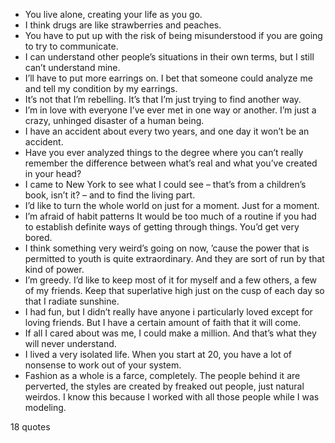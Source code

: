  - You live alone, creating your life as you go.
 - I think drugs are like strawberries and peaches.
 - You have to put up with the risk of being misunderstood if you are going to try to communicate.
 - I can understand other people’s situations in their own terms, but I still can’t understand mine.
 - I’ll have to put more earrings on. I bet that someone could analyze me and tell my condition by my earrings.
 - It’s not that I’m rebelling. It’s that I’m just trying to find another way.
 - I’m in love with everyone I’ve ever met in one way or another. I’m just a crazy, unhinged disaster of a human being.
 - I have an accident about every two years, and one day it won’t be an accident.
 - Have you ever analyzed things to the degree where you can’t really remember the difference between what’s real and what you’ve created in your head?
 - I came to New York to see what I could see – that’s from a children’s book, isn’t it? – and to find the living part.
 - I’d like to turn the whole world on just for a moment. Just for a moment.
 - I’m afraid of habit patterns It would be too much of a routine if you had to establish definite ways of getting through things. You’d get very bored.
 - I think something very weird’s going on now, ’cause the power that is permitted to youth is quite extraordinary. And they are sort of run by that kind of power.
 - I’m greedy. I’d like to keep most of it for myself and a few others, a few of my friends. Keep that superlative high just on the cusp of each day so that I radiate sunshine.
 - I had fun, but I didn’t really have anyone i particularly loved except for loving friends. But I have a certain amount of faith that it will come.
 - If all I cared about was me, I could make a million. And that’s what they will never understand.
 - I lived a very isolated life. When you start at 20, you have a lot of nonsense to work out of your system.
 - Fashion as a whole is a farce, completely. The people behind it are perverted, the styles are created by freaked out people, just natural weirdos. I know this because I worked with all those people while I was modeling.

18 quotes